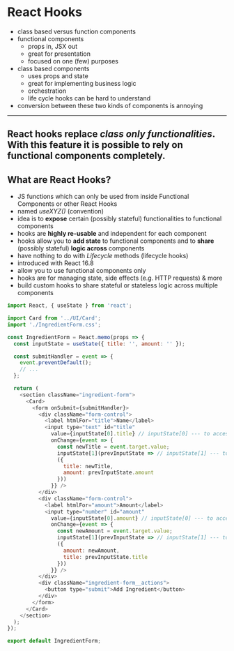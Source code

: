 # React Hooks

- class based versus function components
- functional components
    - props in, JSX out
    - great for presentation
    - focused on one (few) purposes
- class based components
    - uses props and state
    - great for implementing business logic
    - orchestration
    - life cycle hooks can be hard to understand
- conversion between these two kinds of components is annoying

---
React hooks replace _class only functionalities_.
With this feature it is possible to rely on functional components completely.
---

## What are React Hooks?

- JS functions which can only be used from inside Functional Components or other React Hooks
- named _useXYZ()_ (convention)
- idea is to **expose** certain (possibly stateful) functionalities to functional components
- hooks are **highly re-usable** and independent for each component
- hooks allow you to **add state** to functional components and to **share** (possibly stateful) **logic across** components
- have nothing to do with *Lifecycle* methods (lifecycle hooks)
- introduced with React 16.8
- allow you to use functional components only
- hooks are for managing state, side effects (e.g. HTTP requests) & more
- build custom hooks to share stateful or stateless logic across multiple components

~~~js
import React, { useState } from 'react';

import Card from '../UI/Card';
import './IngredientForm.css';

const IngredientForm = React.memo(props => {
  const inputState = useState({ title: '', amount: '' });

  const submitHandler = event => {
    event.preventDefault();
    // ...
  };

  return (
    <section className="ingredient-form">
      <Card>
        <form onSubmit={submitHandler}>
          <div className="form-control">
            <label htmlFor="title">Name</label>
            <input type="text" id="title"
              value={inputState[0].title} // inputState[0] --- to access the values
              onChange={event => {
                const newTitle = event.target.value;
                inputState[1](prevInputState => // inputState[1] --- to access the functions to manipulate state
                ({
                  title: newTitle,
                  amount: prevInputState.amount
                }))
              }} />
          </div>
          <div className="form-control">
            <label htmlFor="amount">Amount</label>
            <input type="number" id="amount"
              value={inputState[0].amount} // inputState[0] --- to access the values
              onChange={event => {
                const newAmount = event.target.value;
                inputState[1](prevInputState => // inputState[1] --- to access the functions to manipulate state
                ({
                  amount: newAmount,
                  title: prevInputState.title
                }))
              }} />
          </div>
          <div className="ingredient-form__actions">
            <button type="submit">Add Ingredient</button>
          </div>
        </form>
      </Card>
    </section>
  );
});

export default IngredientForm;
~~~